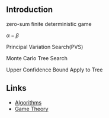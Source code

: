 ## Introduction

zero-sum finite deterministic game






$\alpha-\beta$

Principal Variation Search(PVS)

Monte Carlo Tree Search

Upper Confidence Bound Apply to Tree



## Links

- [Algorithms](/docs/CS/Algorithms/Algorithms.md)
- [Game Theory](/docs/Economics/Game_Theory.md)
